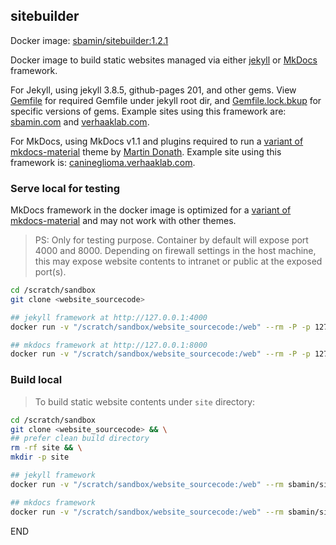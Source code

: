 ## sitebuilder

Docker image: [sbamin/sitebuilder:1.2.1](https://hub.docker.com/r/sbamin/sitebuilder)

Docker image to build static websites managed via either [jekyll](https://jekyllrb.com/) or [MkDocs](https://www.mkdocs.org) framework.

For Jekyll, using jekyll 3.8.5, github-pages 201, and other gems. View [Gemfile](Gemfile) for required Gemfile under jekyll root dir, and [Gemfile.lock.bkup](Gemfile.lock.bkup) for specific versions of gems. Example sites using this framework are: [sbamin.com](https://sbamin.com) and [verhaaklab.com](https://verhaaklab.com).

For MkDocs, using MkDocs v1.1 and plugins required to run a [variant of mkdocs-material](https://github.com/sbamin/theme-mkdocs-material/) theme by [Martin Donath](https://github.com/squidfunk). Example site using this framework is: [canineglioma.verhaaklab.com](https://canineglioma.verhaaklab.com).

### Serve local for testing

MkDocs framework in the docker image is optimized for a [variant of mkdocs-material](https://github.com/sbamin/theme-mkdocs-material/) and may not work with other themes.

>PS: Only for testing purpose. Container by default will expose port 4000 and 8000. Depending on firewall settings in the host machine, this may expose website contents to intranet or public at the exposed port(s).

```sh
cd /scratch/sandbox
git clone <website_sourcecode>

## jekyll framework at http://127.0.0.1:4000
docker run -v "/scratch/sandbox/website_sourcecode:/web" --rm -P -p 127.0.0.1:4000:4000 sbamin/sitebuilder:1.2.1 jekyll serve --watch --host=0.0.0.0 -c _devconfig.yml -d _sitelocal

## mkdocs framework at http://127.0.0.1:8000
docker run -v "/scratch/sandbox/website_sourcecode:/web" --rm -P -p 127.0.0.1:8000:8000 sbamin/sitebuilder:1.2.1 mkdocs -q serve -a 0.0.0.0:8000
```

### Build local

>To build static website contents under `site` directory:

```sh
cd /scratch/sandbox
git clone <website_sourcecode> && \
## prefer clean build directory
rm -rf site && \
mkdir -p site

## jekyll framework
docker run -v "/scratch/sandbox/website_sourcecode:/web" --rm sbamin/sitebuilder:1.2.1 jekyll build -c _config.yml -d site

## mkdocs framework
docker run -v "/scratch/sandbox/website_sourcecode:/web" --rm sbamin/sitebuilder:1.2.1 mkdocs build --clean -d site
```

END

